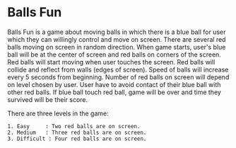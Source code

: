 # Balls Fun

Balls Fun is a game about moving balls in which there is a blue ball for user 
which they can willingly control and move on screen. There are several 
red balls moving on screen in random direction. When game starts, user's blue ball will 
be at the center of screen and red balls on corners of the screen. Red balls will 
start moving when user touches the screen. Red balls will collide and reflect from walls 
(edges of screen). Speed of balls will increase every 5 seconds from beginning. 
Number of red balls on screen will depend on level chosen by user. User have to 
avoid contact of their blue ball with other red balls. If blue ball touch red 
ball, game will be over and time they survived will be their score.

There are three levels in the game: 

	1. Easy		: Two red balls are on screen.
	2. Medium	: Three red balls are on screen.
	3. Difficult : Four red balls are on screen.
